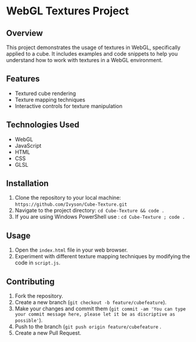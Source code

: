 # WebGL Textures Project

## Overview
This project demonstrates the usage of textures in WebGL, specifically applied to a cube. It includes examples and code snippets to help you understand how to work with textures in a WebGL environment.

## Features
- Textured cube rendering
- Texture mapping techniques
- Interactive controls for texture manipulation

## Technologies Used
- WebGL
- JavaScript
- HTML
- CSS
- GLSL

## Installation
1. Clone the repository to your local machine: `https://github.com/Ivyson/Cube-Texture.git`
2.  Navigate to the project directory: `cd Cube-Texture && code .`
3.  If you are using Windows PowerShell use : `cd Cube-Texture ; code .`

## Usage
1. Open the `index.html` file in your web browser.
2. Experiment with different texture mapping techniques by modifying the code in `script.js`.

## Contributing
1. Fork the repository.
2. Create a new branch (`git checkout -b feature/cubefeature`).
3. Make your changes and commit them (`git commit -am 'You can type your commit message here, please let it be as discriptive as possible'`).
4. Push to the branch (`git push origin feature/cubefeature`  .
5. Create a new Pull Request.
